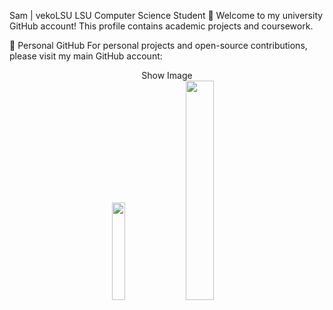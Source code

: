 Sam | vekoLSU
LSU Computer Science Student
👋 Welcome to my university GitHub account! This profile contains academic projects and coursework.

🔗 Personal GitHub
For personal projects and open-source contributions, please visit my main GitHub account:
<div align="center">
Show Image
</div>

<div align="center">
<!-- LSU Colors -->
<img src="https://img.shields.io/badge/LSU-%23461D7C?style=for-the-badge" width="20%"> <img src="https://img.shields.io/badge/Tigers-%23FDD023?style=for-the-badge" width="30%">
</div>
